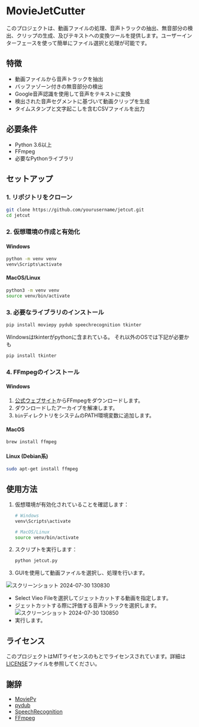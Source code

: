 # MovieJetCutter

このプロジェクトは、動画ファイルの処理、音声トラックの抽出、無音部分の検出、クリップの生成、及びテキストへの変換ツールを提供します。ユーザーインターフェースを使って簡単にファイル選択と処理が可能です。

## 特徴

- 動画ファイルから音声トラックを抽出
- バッファゾーン付きの無音部分の検出
- Google音声認識を使用して音声をテキストに変換
- 検出された音声セグメントに基づいて動画クリップを生成
- タイムスタンプと文字起こしを含むCSVファイルを出力

## 必要条件

- Python 3.6以上
- FFmpeg
- 必要なPythonライブラリ

## セットアップ

### 1. リポジトリをクローン

```sh
git clone https://github.com/yourusername/jetcut.git
cd jetcut
```

### 2. 仮想環境の作成と有効化

#### Windows

```sh
python -m venv venv
venv\Scripts\activate
```

#### MacOS/Linux

```sh
python3 -m venv venv
source venv/bin/activate
```

### 3. 必要なライブラリのインストール

```sh
pip install moviepy pydub speechrecognition tkinter
```

Windowsはtkinterがpythonに含まれている。
それ以外のOSでは下記が必要かも

```sh
pip install tkinter
```
### 4. FFmpegのインストール

#### Windows

1. [公式ウェブサイト](https://ffmpeg.org/download.html)からFFmpegをダウンロードします。
2. ダウンロードしたアーカイブを解凍します。
3. `bin`ディレクトリをシステムのPATH環境変数に追加します。

#### MacOS

```sh
brew install ffmpeg
```

#### Linux (Debian系)

```sh
sudo apt-get install ffmpeg
```

## 使用方法

1. 仮想環境が有効化されていることを確認します：

   ```sh
   # Windows
   venv\Scripts\activate

   # MacOS/Linux
   source venv/bin/activate
   ```

2. スクリプトを実行します：

   ```sh
   python jetcut.py
   ```

3. GUIを使用して動画ファイルを選択し、処理を行います。

![スクリーンショット 2024-07-30 130830](https://github.com/user-attachments/assets/7dffc6e6-bddc-4a75-94e0-c270ded99fef)

- Select Vieo Fileを選択してジェットカットする動画を指定します。
- ジェットカットする際に評価する音声トラックを選択します。
![スクリーンショット 2024-07-30 130850](https://github.com/user-attachments/assets/031b110d-5ea9-4fb3-916f-1071a2d8447f)
- 実行します。


## ライセンス

このプロジェクトはMITライセンスのもとでライセンスされています。詳細は[LICENSE](LICENSE)ファイルを参照してください。

## 謝辞

- [MoviePy](https://zulko.github.io/moviepy/)
- [pydub](https://github.com/jiaaro/pydub)
- [SpeechRecognition](https://github.com/Uberi/speech_recognition)
- [FFmpeg](https://ffmpeg.org/)

